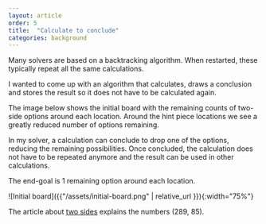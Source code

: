```yaml
---
layout: article
order: 5
title:  "Calculate to conclude"
categories: background
---
```

Many solvers are based on a backtracking algorithm.
When restarted, these typically repeat all the same calculations.

I wanted to come up with an algorithm that calculates, draws a conclusion and stores the result so it does not have to be calculated again.

The image below shows the initial board with the remaining counts of two-side options around each location.
Around the hint piece locations we see a greatly reduced number of options remaining.

In my solver, a calculation can conclude to drop one of the options, reducing the remaining possibilities.
Once concluded, the calculation does not have to be repeated anymore and the result can be used in other calculations.

The end-goal is 1 remaining option around each location.

![Initial board]({{"/assets/initial-board.png" | relative_url }}){:width="75%"}

The article about [two sides](/background/2024/01/01/03-sides) explains the numbers (289, 85).

